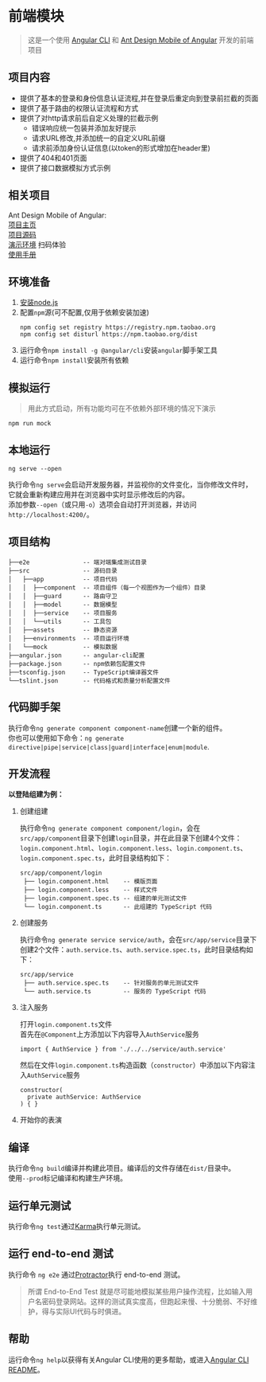 # 前端模块

> 这是一个使用 [Angular CLI](https://github.com/angular/angular-cli) 和 [Ant Design Mobile of Angular](https://github.com/NG-ZORRO/ng-zorro-antd-mobile) 开发的前端项目

## 项目内容

- 提供了基本的登录和身份信息认证流程,并在登录后重定向到登录前拦截的页面
- 提供了基于路由的权限认证流程和方式
- 提供了对http请求前后自定义处理的拦截示例
   - 错误响应统一包装并添加友好提示
   - 请求URL修改,并添加统一的自定义URL前缀
   - 请求前添加身份认证信息(以token的形式增加在header里)
- 提供了404和401页面
- 提供了接口数据模拟方式示例

## 相关项目

Ant Design Mobile of Angular:  
[项目主页](http://ng.mobile.ant.design/#/docs/introduce/zh)  
[项目源码](https://github.com/NG-ZORRO/ng-zorro-antd-mobile)  
[演示环境](http://ng.mobile.ant.design/#/docs/introduce/zh) 扫码体验  
[使用手册](http://ng.mobile.ant.design/#/docs/getting-started/zh)

## 环境准备

1. [安装node.js](https://nodejs.org/zh-cn/download/)
2. 配置`npm`源(可不配置,仅用于依赖安装加速)
   ```
   npm config set registry https://registry.npm.taobao.org
   npm config set disturl https://npm.taobao.org/dist
   ```
3. 运行命令`npm install -g @angular/cli`安装`angular`脚手架工具
4. 运行命令`npm install`安装所有依赖

## 模拟运行

> 用此方式启动，所有功能均可在不依赖外部环境的情况下演示

```
npm run mock
```

## 本地运行

```
ng serve --open
```
执行命令`ng serve`会启动开发服务器，并监视你的文件变化，当你修改文件时，它就会重新构建应用并在浏览器中实时显示修改后的内容。  
添加参数`--open`（或只用`-o`）选项会自动打开浏览器，并访问`http://localhost:4200/`。

## 项目结构

```
├──e2e               -- 端对端集成测试目录
├──src               -- 源码目录
│   ├──app           -- 项目代码
│   │  ├──component  -- 项目组件（每一个视图作为一个组件）目录
│   │  ├──guard      -- 路由守卫
│   │  ├──model      -- 数据模型
│   │  ├──service    -- 项目服务
│   │  └──utils      -- 工具包
│   ├──assets        -- 静态资源
│   ├──environments  -- 项目运行环境
│   └──mock          -- 模拟数据
├──angular.json      -- angular-cli配置
├──package.json      -- npm依赖包配置文件
├──tsconfig.json     -- TypeScript编译器文件
└──tslint.json       -- 代码格式和质量分析配置文件
```

## 代码脚手架

执行命令`ng generate component component-name`创建一个新的组件。  
你也可以使用如下命令：`ng generate directive|pipe|service|class|guard|interface|enum|module`.

## 开发流程

**以登陆组建为例：**

1. 创建组建
   
   执行命令`ng generate component component/login`，会在`src/app/component`目录下创建`login`目录，并在此目录下创建4个文件：`login.component.html`、`login.component.less`、`login.component.ts`、`login.component.spec.ts`，此时目录结构如下：
   ```
   src/app/component/login
    ├── login.component.html    -- 模版页面
    ├── login.component.less    -- 样式文件
    ├── login.component.spec.ts -- 组建的单元测试文件
    └── login.component.ts      -- 此组建的 TypeScript 代码
   ```
2. 创建服务
   
   执行命令`ng generate service service/auth`，会在`src/app/service`目录下创建2个文件：`auth.service.ts`、`auth.service.spec.ts`，此时目录结构如下：
   ```
   src/app/service
    ├── auth.service.spec.ts    -- 针对服务的单元测试文件
    └── auth.service.ts         -- 服务的 TypeScript 代码
   ```
3. 注入服务
   
   打开`login.component.ts`文件  
   首先在`@Component`上方添加以下内容导入`AuthService`服务
   ```
   import { AuthService } from './../../service/auth.service'
   ```
   
   然后在文件`login.component.ts`构造函数（`constructor`）中添加以下内容注入`AuthService`服务
   ```
   constructor(
     private authService: AuthService
   ) { }
   ```
4. 开始你的表演

## 编译

执行命令`ng build`编译并构建此项目。编译后的文件存储在`dist/`目录中。  
使用`--prod`标记编译和构建生产环境。

## 运行单元测试

执行命令`ng test`通过[Karma](https://karma-runner.github.io)执行单元测试。

## 运行 end-to-end 测试

执行命令 `ng e2e` 通过[Protractor](http://www.protractortest.org/)执行 end-to-end 测试。
> 所谓 End-to-End Test 就是尽可能地模拟某些用户操作流程，比如输入用户名密码登录网站。这样的测试真实度高，但跑起来慢、十分脆弱、不好维护，得与实际UI代码与时俱进。

## 帮助

运行命令`ng help`以获得有关Angular CLI使用的更多帮助，或进入[Angular CLI README](https://github.com/angular/angular-cli/blob/master/README.md)。